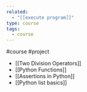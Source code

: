 ```yaml
---
related:
  - "[[execute program]]"
type: course
tags:
  - course
---
```

#course #project

- [[Two Division Operators]]
- [[Python Functions]]
- [[Assertions in Python]]
- [[Python list basics]]